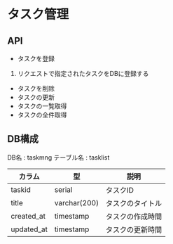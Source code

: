 # タスク管理

## API

- タスクを登録
 1. リクエストで指定されたタスクをDBに登録する
 
- タスクを削除
- タスクの更新
- タスクの一覧取得
- タスクの全件取得

## DB構成

DB名 : taskmng
テーブル名 : tasklist

| カラム | 型 | 説明 |
| ----- | -- | --- |
| taskid | serial | タスクID |
| title | varchar(200) | タスクのタイトル |
| created_at | timestamp | タスクの作成時間 |
| updated_at | timestamp | タスクの更新時間 |

